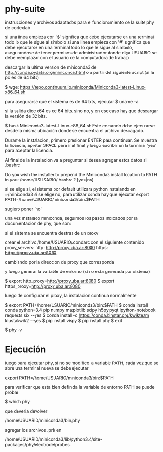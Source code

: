 # phy-suite
instrucciones y archivos adaptados para el funcionamiento de la suite phy de cortexlab

si una linea empieza con '$' significa que debe ejecutarse en una terminal todo lo que le sigue al simbolo
si una linea empieza con '#' significa que debe ejecutarse en una terminal todo lo que le sigue al simbolo, asegurandose de tener permisos de administrador
donde diga USUARIO se debe reemplazar con el usuario de la computadora de trabajo

descargar la ultima version de miniconda3 de http://conda.pydata.org/miniconda.html
o a partir del siguiente script (si la pc es de 64 bits)

$ wget https://repo.continuum.io/miniconda/Miniconda3-latest-Linux-x86_64.sh

para asegurarse que el sistema es de 64 bits, ejecutar
$ uname -a

si la salida dice x64 es de 64 bits, sino no, y en ese caso hay que descargar la versión de 32 bits.

$ bash Miniconda3-latest-Linux-x86_64.sh
Este comando debe ejecutarse desde la misma ubicación donde se encuentra el archivo descagado.

Durante la instalacion, primero presionar ENTER para continuar. 
Se muestra la licencia, apretar SPACE para ir al final y luego escribir en la terminal 'yes' para aceptar la licencia.

Al final de la instalacion va a preguntar si desea agregar estos datos al .bashrc

Do you wish the installer to prepend the Miniconda3 install location
to PATH in your /home/USUSARIO/.bashrc ? [yes|no]

si se elige si, el sistema por default utilizara python instalando en ~/miniconda3
si se elige no, para utilizar conda hay que ejecutar
  export PATH=/home/USUARIO/miniconda3/bin:$PATH

sugiero poner 'no'

una vez instalado miniconda, seguimos los pasos indicados por la documentacion de phy, que son:

si el sistema se encuentra destras de un proxy

crear el archivo /home/USUARIO/.condarc con el siguiente contenido
proxy_servers:
    http: http://proxy.uba.ar:8080
    https: https://proxy.uba.ar:8080

cambiando por la direccion de proxy que corresponda

y luego generar la variable de entorno (si no esta generada por sistema)

$ export http_proxy=http://proxy.uba.ar:8080
$ export https_proxy=http://proxy.uba.ar:8080

luego de configurar el proxy, la instalacion continua normalmente

$ export PATH=/home/USUARIO/miniconda3/bin:$PATH
$ conda install conda python=3.4 pip numpy matplotlib scipy h5py pyqt ipython-notebook requests six --yes
$ conda install -c https://conda.binstar.org/kwikteam klustakwik2 --yes
$ pip install vispy
$ pip install phy
$ exit

$ phy -v

# Ejecución

luego para ejecutar phy, si no se modifico la variable PATH, cada vez que se abre una terminal nueva
se debe ejecutar

  export PATH=/home/USUARIO/miniconda3/bin:$PATH

para verificar que esta bien definida la variable de entorno PATH se puede probar

$ which phy

que deveria devolver

/home/USUARIO/miniconda3/bin/phy

agregar los archivos .prb en 

/home/USUARIO/miniconda3/lib/python3.4/site-packages/phy/electrode/probes
